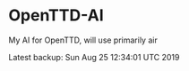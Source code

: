 # OpenTTD-AI
My AI for OpenTTD, will use primarily air

Latest backup: Sun Aug 25 12:34:01 UTC 2019
